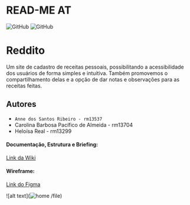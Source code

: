# READ-ME AT
![GitHub](https://img.shields.io/github/license/Anne-Ribeiro/2emia-projeto?style=for-the-badge) 
![GitHub](http://img.shields.io/static/v1?label=STATUS:&message=%20PROJETO%20EM%20DESENVOLVIMENTO&color=GREEN&style=for-the-badge)

# Reddito
Um site de cadastro de receitas pessoais, possibilitando a acessibilidade dos usuários de forma simples e intuitiva. Também promovemos o compartilhamento delas e a opção de dar notas e observações para as receitas feitas.
## Autores 
- ` Anne dos Santos Ribeiro - rm13537 `
- Carolina Barbosa Pacífico de Almeida - rm13704
- Heloísa Real - rm13299


#### Documentação, Estrutura e Briefing: 
[Link da Wiki](https://github.com/Anne-Ribeiro/2emia-projeto/wiki)

#### Wireframe:
[Link do Figma](https://www.figma.com/file/PAi5AsoNKT0S5ph4ol4u3L/Reddito?node-id=0%3A1)

![alt text](![home](https://user-images.githubusercontent.com/84384263/203555154-e5c78ccf-0b20-4208-85b5-9c0d4fd9bbf0.PNG)
/file)
